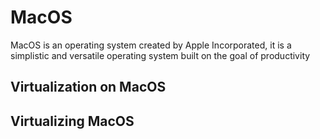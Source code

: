# MacOS

MacOS is an operating system created by Apple Incorporated, it is a simplistic and versatile operating system built on the goal of productivity

## Virtualization on MacOS

## Virtualizing MacOS
